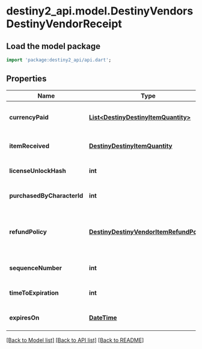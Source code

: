 # destiny2_api.model.DestinyVendorsDestinyVendorReceipt

## Load the model package
```dart
import 'package:destiny2_api/api.dart';
```

## Properties
Name | Type | Description | Notes
------------ | ------------- | ------------- | -------------
**currencyPaid** | [**List&lt;DestinyDestinyItemQuantity&gt;**](DestinyDestinyItemQuantity.md) | The amount paid for the item, in terms of items that were consumed in the purchase and their quantity. | [optional] [default to []]
**itemReceived** | [**DestinyDestinyItemQuantity**](DestinyDestinyItemQuantity.md) | The item that was received, and its quantity. | [optional] [default to null]
**licenseUnlockHash** | **int** | The unlock flag used to determine whether you still have the purchased item. | [optional] [default to null]
**purchasedByCharacterId** | **int** | The ID of the character who made the purchase. | [optional] [default to null]
**refundPolicy** | [**DestinyDestinyVendorItemRefundPolicy**](DestinyDestinyVendorItemRefundPolicy.md) | Whether you can get a refund, and what happens in order for the refund to be received. See the DestinyVendorItemRefundPolicy enum for details. | [optional] [default to null]
**sequenceNumber** | **int** | The identifier of this receipt. | [optional] [default to null]
**timeToExpiration** | **int** | The seconds since epoch at which this receipt is rendered invalid. | [optional] [default to null]
**expiresOn** | [**DateTime**](DateTime.md) | The date at which this receipt is rendered invalid. | [optional] [default to null]

[[Back to Model list]](../README.md#documentation-for-models) [[Back to API list]](../README.md#documentation-for-api-endpoints) [[Back to README]](../README.md)


